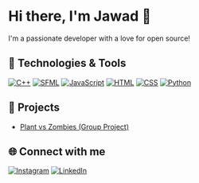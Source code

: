 # Hi there, I'm Jawad 👋

I'm a passionate developer with a love for open source!

## 🔧 Technologies & Tools

[![C++](https://img.shields.io/badge/C++-00599C?style=for-the-badge&logo=cplusplus&logoColor=white)](https://isocpp.org/)
[![SFML](https://img.shields.io/badge/SFML-007ACC?style=for-the-badge&logo=SFML&logoColor=white)](https://www.sfml-dev.org/)
[![JavaScript](https://img.shields.io/badge/JavaScript-F7DF1E?style=for-the-badge&logo=javascript&logoColor=black)](https://developer.mozilla.org/en-US/docs/Web/JavaScript)
[![HTML](https://img.shields.io/badge/HTML5-E34F26?style=for-the-badge&logo=html5&logoColor=white)](https://developer.mozilla.org/en-US/docs/Web/HTML)
[![CSS](https://img.shields.io/badge/CSS3-1572B6?style=for-the-badge&logo=css3&logoColor=white)](https://developer.mozilla.org/en-US/docs/Web/CSS)
[![Python](https://img.shields.io/badge/Python-3776AB?style=for-the-badge&logo=python&logoColor=white)](https://www.python.org/)



## 🚀 Projects
- [Plant vs Zombies (Group Project)](https://github.com/talhashafi-04/Plants-Vs-Zombies_GOTY)

## 🌐 Connect with me
[![Instagram](https://img.shields.io/badge/Instagram-Follow%20me-red?logo=instagram&logoColor=white)](https://www.instagram.com/jim_jawad/)
[![LinkedIn](https://img.shields.io/badge/LinkedIn-Connect%20with%20me-blue?logo=linkedin&logoColor=white)](https://www.linkedin.com/in/muhammad-jawad-ali/)
